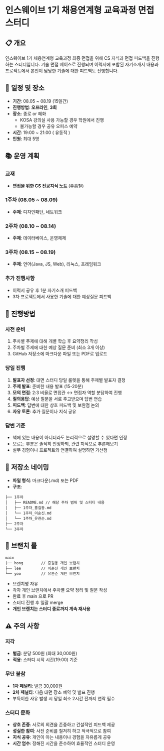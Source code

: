 # 인스웨이브 1기 채용연계형 교육과정 면접 스터디

## 📋 개요

인스웨이브 1기 채용연계형 교육과정 최종 면접을 위해 CS 지식과 면접 피드백을 진행하는 스터디입니다.
기술 면접 베이스로 진행되며 이력서에 포함된 자기소개서 내용과 프로젝트에서 본인이 담당한 기술에 대한 피드백도 진행합니다.

## 📅 일정 및 장소

- **기간**: 08.05 ~ 08.19 (15일간)
- **진행방법**: **오프라인**, **3회**
- **장소**: 종로 or 혜화
  - KOSA 강의실 사용 가능할 경우 학원에서 진행
  - 불가능할 경우 공유 오피스 예약
- **시간**: 19:00 ~ 21:00 ( 유동적 )
- **인원**: 최대 5명

## 📚 운영 계획

### 교재

- **면접을 위한 CS 전공지식 노트** (주홍철)

### 1주차 (08.05 ~ 08.09)

- **주제**: 디자인패턴, 네트워크

### 2주차 (08.10 ~ 08.14)

- **주제**: 데이터베이스, 운영체제

### 3주차 (08.15 ~ 08.19)

- **주제**: 언어(Java, JS, Web), 리눅스, 프레임워크

### 추가 진행사항

- 이력서 공유 후 1분 자기소개 피드백
- 3차 프로젝트에서 사용한 기술에 대한 예상질문 피드백

## 🔄 진행방법

### 사전 준비

1. 주차별 주제에 대해 개별 학습 후 요약정리 작성
2. 주차별 주제에 대한 예상 질문 준비 (최소 3개 이상)
3. GitHub 저장소에 마크다운 파일 또는 PDF로 업로드

### 당일 진행

1. **발표자 선정**: 대면 스터디 당일 룰렛을 통해 주제별 발표자 결정
2. **주제 발표**: 준비한 내용 발표 (15-20분)
3. **모의 면접**: 2:3 비율로 면접관 ↔ 면접자 역할 분담하여 진행
4. **질의응답**: 예상 질문을 서로 주고받으며 답변 연습
5. **피드백**: 답변에 대한 상호 피드백 및 보완점 논의
6. **자유 토론**: 추가 질문이나 지식 공유

### 답변 기준

- 책에 있는 내용이 아니더라도 논리적으로 설명할 수 있다면 인정
- 모르는 부분은 솔직히 인정하되, 관련 지식으로 추론해보기
- 실무 경험이나 프로젝트와 연결하여 설명하면 가산점

## 📁 저장소 네이밍

- **파일 형식**: 마크다운(.md) 또는 PDF
- **구조**:

```
├── 1주차
│   ├── README.md // 해당 주차 범위 및 스터디 내용
│   ├── 1주차_홍길동.md
│   └── 1주차_이순신.md
│   └── 1주차_유관순.md
├── 2주차
└── 3주차
```

## 📁 브랜치 룰

```
main
├── hong        // 홍길동 개인 브랜치
├── lee         // 이순신 개인 브랜치
└── yoo         // 유관순 개인 브랜치
```

- 브랜치명 자유
- 각자 개인 브랜치에서 주차별 요약 정리 및 질문 작성
- 완료 후 main 으로 PR
- 스터디 진행 후 일괄 merge
- **개인 브랜치는 스터디 종료까지 계속 재사용**

## ⚠️ 주의 사항

### 지각

- **벌금**: 분당 500원 (최대 30,000원)
- **적용**: 스터디 시작 시간(19:00) 기준

### 무단 불참

- **1차 페널티**: 벌금 30,000원
- **2차 페널티**: 다음 대면 장소 예약 및 발표 진행
- 부득이한 사유 발생 시 당일 최소 2시간 전까지 연락 필수

### 스터디 문화

- **상호 존중**: 서로의 의견을 존중하고 건설적인 피드백 제공
- **성실한 참여**: 사전 준비를 철저히 하고 적극적으로 참여
- **지식 공유**: 개인이 아는 내용이나 경험을 자유롭게 공유
- **시간 엄수**: 정해진 시간을 준수하여 효율적인 스터디 운영
